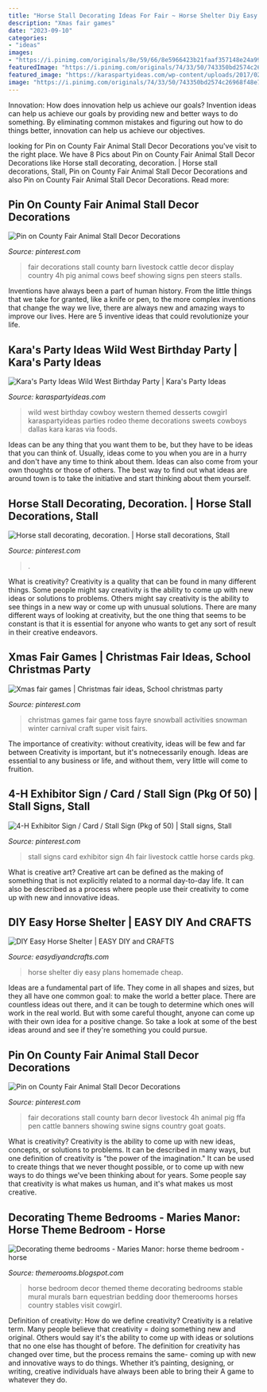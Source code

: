 ```yaml
---
title: "Horse Stall Decorating Ideas For Fair ~ Horse Shelter Diy Easy Plans Homemade Cheap"
description: "Xmas fair games"
date: "2023-09-10"
categories:
- "ideas"
images:
- "https://i.pinimg.com/originals/8e/59/66/8e5966423b21faaf357148e24a99cd48.jpg"
featuredImage: "https://i.pinimg.com/originals/74/33/50/743350bd2574c26968f48e7fa4e3a18f.jpg"
featured_image: "https://karaspartyideas.com/wp-content/uploads/2017/02/Wild-West-Birthday-Party-via-Karas-Party-Ideas-KarasPartyIdeas.com23.jpg"
image: "https://i.pinimg.com/originals/74/33/50/743350bd2574c26968f48e7fa4e3a18f.jpg"
---
```



Innovation: How does innovation help us achieve our goals?
Invention ideas can help us achieve our goals by providing new and better ways to do something. By eliminating common mistakes and figuring out how to do things better, innovation can help us achieve our objectives.

	

		
looking for Pin on County Fair Animal Stall Decor Decorations you've visit to the right place. We have 8 Pics about Pin on County Fair Animal Stall Decor Decorations like Horse stall decorating, decoration. | Horse stall decorations, Stall, Pin on County Fair Animal Stall Decor Decorations and also Pin on County Fair Animal Stall Decor Decorations. Read more:
		
    
## Pin On County Fair Animal Stall Decor Decorations

<img loading=lazy src="https://i.pinimg.com/originals/8e/59/66/8e5966423b21faaf357148e24a99cd48.jpg" onerror="this.onerror=null;this.src='https://tse3.mm.bing.net/th?id=OIP.usuTGFbUaKugy0MpPwlXQQHaFj&amp;pid=15.1';" alt="Pin on County Fair Animal Stall Decor Decorations">

_Source: pinterest.com_

>fair decorations stall county barn livestock cattle decor display country 4h pig animal cows beef showing signs pen steers stalls. 

	

Inventions have always been a part of human history. From the little things that we take for granted, like a knife or pen, to the more complex inventions that change the way we live, there are always new and amazing ways to improve our lives. Here are 5 inventive ideas that could revolutionize your life.

    
## Kara&#039;s Party Ideas Wild West Birthday Party | Kara&#039;s Party Ideas

<img loading=lazy src="https://karaspartyideas.com/wp-content/uploads/2017/02/Wild-West-Birthday-Party-via-Karas-Party-Ideas-KarasPartyIdeas.com23.jpg" onerror="this.onerror=null;this.src='https://tse4.mm.bing.net/th?id=OIP.CKIcLT4m6GlyaLNpMW0EyAHaJ3&amp;pid=15.1';" alt="Kara&#039;s Party Ideas Wild West Birthday Party | Kara&#039;s Party Ideas">

_Source: karaspartyideas.com_

>wild west birthday cowboy western themed desserts cowgirl karaspartyideas parties rodeo theme decorations sweets cowboys dallas kara karas via foods. 

	

Ideas can be any thing that you want them to be, but they have to be ideas that you can think of. Usually, ideas come to you when you are in a hurry and don't have any time to think about them. Ideas can also come from your own thoughts or those of others. The best way to find out what ideas are around town is to take the initiative and start thinking about them yourself.

    
## Horse Stall Decorating, Decoration. | Horse Stall Decorations, Stall

<img loading=lazy src="https://i.pinimg.com/originals/0e/42/14/0e4214c6cc311c11d21ec1f2135dd5bb.jpg" onerror="this.onerror=null;this.src='https://tse1.mm.bing.net/th?id=OIP.0mtHB_o50Z2hlXTX0xLjRgHaHo&amp;pid=15.1';" alt="Horse stall decorating, decoration. | Horse stall decorations, Stall">

_Source: pinterest.com_

>. 

	

What is creativity?
Creativity is a quality that can be found in many different things. Some people might say creativity is the ability to come up with new ideas or solutions to problems. Others might say creativity is the ability to see things in a new way or come up with unusual solutions. There are many different ways of looking at creativity, but the one thing that seems to be constant is that it is essential for anyone who wants to get any sort of result in their creative endeavors.

    
## Xmas Fair Games | Christmas Fair Ideas, School Christmas Party

<img loading=lazy src="https://i.pinimg.com/originals/7a/82/ae/7a82aea8533ed5b7c440d94a746b59e4.jpg" onerror="this.onerror=null;this.src='https://tse1.mm.bing.net/th?id=OIP.WAR4HbimVcTlyyLQwxGIFgAAAA&amp;pid=15.1';" alt="Xmas fair games | Christmas fair ideas, School christmas party">

_Source: pinterest.com_

>christmas games fair game toss fayre snowball activities snowman winter carnival craft super visit fairs. 

	

The importance of creativity: without creativity, ideas will be few and far between
Creativity is important, but it's notnecessarily enough. Ideas are essential to any business or life, and without them, very little will come to fruition.

    
## 4-H Exhibitor Sign / Card / Stall Sign (Pkg Of 50) | Stall Signs, Stall

<img loading=lazy src="https://i.pinimg.com/736x/f9/35/14/f93514da4823438bb9a1b67c1f2149b1--stall-signs--h.jpg" onerror="this.onerror=null;this.src='https://tse4.mm.bing.net/th?id=OIP.HhovhtwiwjBiXD8fwQ5FwQHaFj&amp;pid=15.1';" alt="4-H Exhibitor Sign / Card / Stall Sign (Pkg of 50) | Stall signs, Stall">

_Source: pinterest.com_

>stall signs card exhibitor sign 4h fair livestock cattle horse cards pkg. 

	

What is creative art?
Creative art can be defined as the making of something that is not explicitly related to a normal day-to-day life. It can also be described as a process where people use their creativity to come up with new and innovative ideas.

    
## DIY Easy Horse Shelter | EASY DIY And CRAFTS

<img loading=lazy src="https://i0.wp.com/www.easydiyandcrafts.com/wp-content/uploads/2014/08/DIY-Horse-Shelter-Ideas6.jpg" onerror="this.onerror=null;this.src='https://tse2.mm.bing.net/th?id=OIP.YngGxQAnLy9NY0z2gvNNWwHaE8&amp;pid=15.1';" alt="DIY Easy Horse Shelter | EASY DIY and CRAFTS">

_Source: easydiyandcrafts.com_

>horse shelter diy easy plans homemade cheap. 

	

Ideas are a fundamental part of life. They come in all shapes and sizes, but they all have one common goal: to make the world a better place. There are countless ideas out there, and it can be tough to determine which ones will work in the real world. But with some careful thought, anyone can come up with their own idea for a positive change. So take a look at some of the best ideas around and see if they're something you could pursue.

    
## Pin On County Fair Animal Stall Decor Decorations

<img loading=lazy src="https://i.pinimg.com/originals/74/33/50/743350bd2574c26968f48e7fa4e3a18f.jpg" onerror="this.onerror=null;this.src='https://tse4.mm.bing.net/th?id=OIP.JOd8QIfUU_sTxgUzbDSypQHaFj&amp;pid=15.1';" alt="Pin on County Fair Animal Stall Decor Decorations">

_Source: pinterest.com_

>fair decorations stall county barn decor livestock 4h animal pig ffa pen cattle banners showing swine signs country goat goats. 

	

What is creativity?
Creativity is the ability to come up with new ideas, concepts, or solutions to problems. It can be described in many ways, but one definition of creativity is "the power of the imagination." It can be used to create things that we never thought possible, or to come up with new ways to do things we've been thinking about for years. Some people say that creativity is what makes us human, and it's what makes us most creative.

    
## Decorating Theme Bedrooms - Maries Manor: Horse Theme Bedroom - Horse

<img loading=lazy src="https://2.bp.blogspot.com/-CI2O3cCHsGI/UwInHIKMHfI/AAAAAAAAR68/Voo9ytvUJ80/s1600/horse+stable+theme+bedroom+decorating+ideas-horse+theme+bedrooms.jpg" onerror="this.onerror=null;this.src='https://tse3.mm.bing.net/th?id=OIP.v4Yb3WyovbdssSBSyc0JNgHaGj&amp;pid=15.1';" alt="Decorating theme bedrooms - Maries Manor: horse theme bedroom - horse">

_Source: themerooms.blogspot.com_

>horse bedroom decor themed theme decorating bedrooms stable mural murals barn equestrian bedding door themerooms horses country stables visit cowgirl. 

	

Definition of creativity: How do we define creativity?
Creativity is a relative term. Many people believe that creativity = doing something new and original. Others would say it's the ability to come up with ideas or solutions that no one else has thought of before. The definition for creativity has changed over time, but the process remains the same- coming up with new and innovative ways to do things. Whether it’s painting, designing, or writing, creative individuals have always been able to bring their A game to whatever they do.

